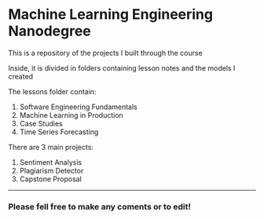 # Machine Learning Engineering Nanodegree
This is a repository of the projects I built through the course

Inside, it is divided in folders containing lesson notes and the models I created

The lessons folder contain:

1. Software Engineering Fundamentals
2. Machine Learning in Production 
3. Case Studies
4. Time Series Forecasting

There are 3 main projects:
1. Sentiment Analysis
2. Plagiarism Detector
3. Capstone Proposal

___________________________________________________________________

### Please fell free to make any coments or to edit!
